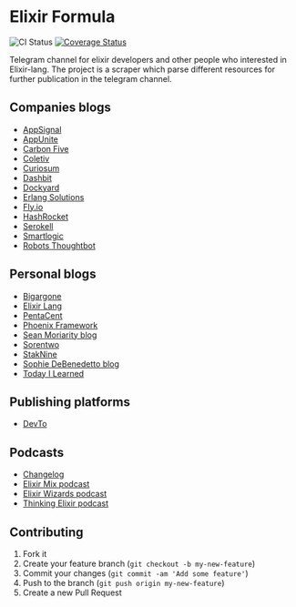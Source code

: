 # Elixir Formula

![CI Status](https://github.com/elixir-formula/elixir_formula/actions/workflows/ci.yml/badge.svg?branch=master)
[![Coverage Status](https://coveralls.io/repos/github/elixir-formula/elixir_formula/badge.svg?branch=master)](https://coveralls.io/github/elixir-formula/elixir_formula?branch=master)

Telegram channel for elixir developers and other people who interested in Elixir-lang. The project is a scraper which parse different resources for further publication in the telegram channel.

## Companies blogs

- [AppSignal](https://blog.appsignal.com/category/elixir.html)
- [AppUnite](https://appunite.com/blog/tag/elixir)
- [Carbon Five](https://blog.carbonfive.com/category/elixir/)
- [Coletiv](https://www.coletiv.com/blog/category/elixir/)
- [Curiosum](https://curiosum.com/blog/category/elixir)
- [Dashbit](https://dashbit.co/blog)
- [Dockyard](https://dockyard.com/blog/categories/elixir)
- [Erlang Solutions](https://www.erlang-solutions.com/blog/)
- [Fly.io](https://fly.io/blog/)
- [HashRocket](https://hashrocket.com/blog/tags/elixir)
- [Serokell](https://serokell.io/blog/elixir)
- [Smartlogic](https://smartlogic.io/blog/tag/elixir/)
- [Robots Thoughtbot](https://thoughtbot.com/blog/tags/elixir)

## Personal blogs

- [Bigargone](https://bigardone.dev/blog)
- [Elixir Lang](https://elixir-lang.org/blog/)
- [PentaCent](https://pentacent.com/blog/)
- [Phoenix Framework](https://www.phoenixframework.org/blog)
- [Sean Moriarity blog](https://seanmoriarity.com/)
- [Sorentwo](https://sorentwo.com/blog/)
- [StakNine](https://staknine.com/)
- [Sophie DeBenedetto blog](https://www.thegreatcodeadventure.com/)
- [Today I Learned](https://til.hashrocket.com/elixir)

## Publishing platforms

- [DevTo](https://dev.to/t/elixir/latest)

## Podcasts

- [Changelog](https://changelog.com/topic/elixir/podcasts#feed)
- [Elixir Mix podcast](https://devchat.tv/elixir-mix/)
- [Elixir Wizards podcast](https://smartlogic.io/podcast/elixir-wizards/)
- [Thinking Elixir podcast](https://podcast.thinkingelixir.com/)

## Contributing

1. Fork it
2. Create your feature branch (`git checkout -b my-new-feature`)
3. Commit your changes (`git commit -am 'Add some feature'`)
4. Push to the branch (`git push origin my-new-feature`)
5. Create a new Pull Request
